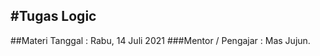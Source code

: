 #Tugas Logic
--------------------------------------------------------
##Materi Tanggal : Rabu, 14 Juli 2021
###Mentor / Pengajar : Mas Jujun.
